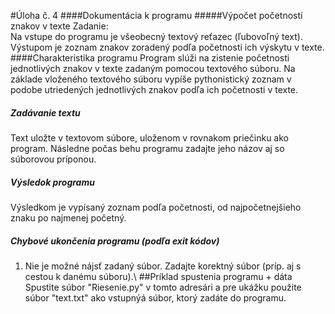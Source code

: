 #Úloha č. 4
####Dokumentácia k programu
#####Výpočet početností znakov v texte
Zadanie: \
Na vstupe do programu je všeobecný textový reťazec (ľubovoľný text). Výstupom je zoznam znakov zoradený 
podľa početnosti ich výskytu v texte.
####Charakteristika programu
Program slúži na zistenie početnosti jednotlivých znakov v texte zadaným pomocou textového súboru. Na základe vloženého textového súboru
vypíše pythonistický zoznam v podobe utriedených jednotlivých znakov podľa ich početnosti v texte.
##### Zadávanie textu
Text uložte v textovom súbore, uloženom v rovnakom priečinku ako program. Následne počas behu programu zadajte jeho názov aj so súborovou
príponou.
##### Výsledok programu
Výsledkom je vypísaný zoznam podľa početnosti, od najpočetnejšieho znaku po najmenej početný.
##### Chybové ukončenia programu (podľa exit kódov)
1. Nie je možné nájsť zadaný súbor. Zadajte korektný súbor (príp. aj s cestou k danému súboru).\\
##Príklad spustenia programu + dáta  
Spustite súbor "Riesenie.py" v tomto adresári a pre ukážku použite súbor "text.txt" ako vstupnýá súbor, ktorý zadáte do programu.